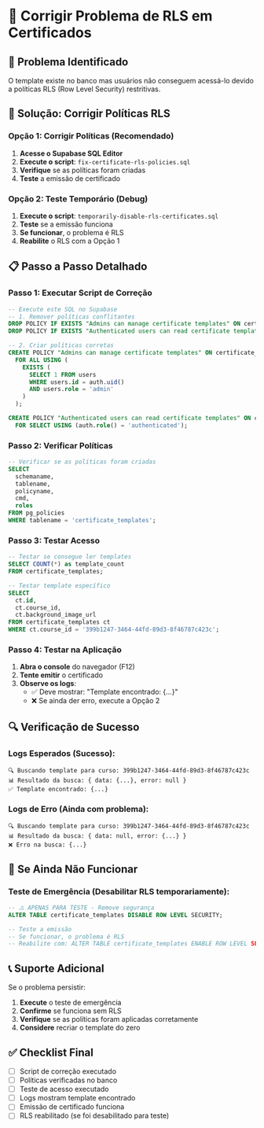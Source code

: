 # 🔧 Corrigir Problema de RLS em Certificados

## 🚨 **Problema Identificado**
O template existe no banco mas usuários não conseguem acessá-lo devido a políticas RLS (Row Level Security) restritivas.

## 🎯 **Solução: Corrigir Políticas RLS**

### **Opção 1: Corrigir Políticas (Recomendado)**

1. **Acesse o Supabase SQL Editor**
2. **Execute o script**: `fix-certificate-rls-policies.sql`
3. **Verifique** se as políticas foram criadas
4. **Teste** a emissão de certificado

### **Opção 2: Teste Temporário (Debug)**

1. **Execute o script**: `temporarily-disable-rls-certificates.sql`
2. **Teste** se a emissão funciona
3. **Se funcionar**, o problema é RLS
4. **Reabilite** o RLS com a Opção 1

## 📋 **Passo a Passo Detalhado**

### **Passo 1: Executar Script de Correção**

```sql
-- Execute este SQL no Supabase
-- 1. Remover políticas conflitantes
DROP POLICY IF EXISTS "Admins can manage certificate templates" ON certificate_templates;
DROP POLICY IF EXISTS "Authenticated users can read certificate templates" ON certificate_templates;

-- 2. Criar políticas corretas
CREATE POLICY "Admins can manage certificate templates" ON certificate_templates
  FOR ALL USING (
    EXISTS (
      SELECT 1 FROM users 
      WHERE users.id = auth.uid() 
      AND users.role = 'admin'
    )
  );

CREATE POLICY "Authenticated users can read certificate templates" ON certificate_templates
  FOR SELECT USING (auth.role() = 'authenticated');
```

### **Passo 2: Verificar Políticas**

```sql
-- Verificar se as políticas foram criadas
SELECT 
  schemaname,
  tablename,
  policyname,
  cmd,
  roles
FROM pg_policies 
WHERE tablename = 'certificate_templates';
```

### **Passo 3: Testar Acesso**

```sql
-- Testar se consegue ler templates
SELECT COUNT(*) as template_count 
FROM certificate_templates;

-- Testar template específico
SELECT 
  ct.id,
  ct.course_id,
  ct.background_image_url
FROM certificate_templates ct
WHERE ct.course_id = '399b1247-3464-44fd-89d3-8f46787c423c';
```

### **Passo 4: Testar na Aplicação**

1. **Abra o console** do navegador (F12)
2. **Tente emitir** o certificado
3. **Observe os logs**:
   - ✅ Deve mostrar: "Template encontrado: {...}"
   - ❌ Se ainda der erro, execute a Opção 2

## 🔍 **Verificação de Sucesso**

### **Logs Esperados (Sucesso):**
```
🔍 Buscando template para curso: 399b1247-3464-44fd-89d3-8f46787c423c
📊 Resultado da busca: { data: {...}, error: null }
✅ Template encontrado: {...}
```

### **Logs de Erro (Ainda com problema):**
```
🔍 Buscando template para curso: 399b1247-3464-44fd-89d3-8f46787c423c
📊 Resultado da busca: { data: null, error: {...} }
❌ Erro na busca: {...}
```

## 🚨 **Se Ainda Não Funcionar**

### **Teste de Emergência (Desabilitar RLS temporariamente):**

```sql
-- ⚠️ APENAS PARA TESTE - Remove segurança
ALTER TABLE certificate_templates DISABLE ROW LEVEL SECURITY;

-- Teste a emissão
-- Se funcionar, o problema é RLS
-- Reabilite com: ALTER TABLE certificate_templates ENABLE ROW LEVEL SECURITY;
```

## 📞 **Suporte Adicional**

Se o problema persistir:

1. **Execute** o teste de emergência
2. **Confirme** se funciona sem RLS
3. **Verifique** se as políticas foram aplicadas corretamente
4. **Considere** recriar o template do zero

## ✅ **Checklist Final**

- [ ] Script de correção executado
- [ ] Políticas verificadas no banco
- [ ] Teste de acesso executado
- [ ] Logs mostram template encontrado
- [ ] Emissão de certificado funciona
- [ ] RLS reabilitado (se foi desabilitado para teste)
